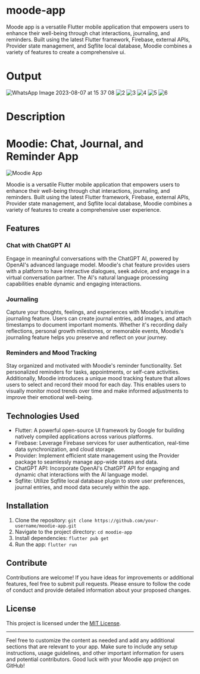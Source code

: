 # moode-app
Moode app is a versatile Flutter mobile application that empowers users to enhance their well-being through chat interactions, journaling, and reminders. Built using the latest Flutter framework, Firebase, external APIs, Provider state management, and Sqflite local database, Moodie combines a variety of features to create a comprehensive ui.
# Output
![WhatsApp Image 2023-08-07 at 15 37 08](https://github.com/abdullah7960/moode-app/assets/114981574/b5e7dd2b-915c-48d2-a16a-b329d90a83c7)
![2](https://github.com/abdullah7960/moode-app/assets/114981574/844e002b-6270-4a44-9dd5-5a6b8bc20c0b)
![3](https://github.com/abdullah7960/moode-app/assets/114981574/1f971561-8925-40ce-bc94-53c545ad41fd)
![4](https://github.com/abdullah7960/moode-app/assets/114981574/7d0cf96b-e00e-4b3d-bf45-48c43c08a9c1)
![5](https://github.com/abdullah7960/moode-app/assets/114981574/962f00cd-8374-4112-a95a-583fa7f7d333)
![6](https://github.com/abdullah7960/moode-app/assets/114981574/4001697d-63d9-4f90-9d84-f010f741899f)

# Description
# Moodie: Chat, Journal, and Reminder App

![Moodie App](app_screenshot.png)

Moodie is a versatile Flutter mobile application that empowers users to enhance their well-being through chat interactions, journaling, and reminders. Built using the latest Flutter framework, Firebase, external APIs, Provider state management, and Sqflite local database, Moodie combines a variety of features to create a comprehensive user experience.

## Features

### Chat with ChatGPT AI

Engage in meaningful conversations with the ChatGPT AI, powered by OpenAI's advanced language model. Moodie's chat feature provides users with a platform to have interactive dialogues, seek advice, and engage in a virtual conversation partner. The AI's natural language processing capabilities enable dynamic and engaging interactions.

### Journaling

Capture your thoughts, feelings, and experiences with Moodie's intuitive journaling feature. Users can create journal entries, add images, and attach timestamps to document important moments. Whether it's recording daily reflections, personal growth milestones, or memorable events, Moodie's journaling feature helps you preserve and reflect on your journey.

### Reminders and Mood Tracking

Stay organized and motivated with Moodie's reminder functionality. Set personalized reminders for tasks, appointments, or self-care activities. Additionally, Moodie introduces a unique mood tracking feature that allows users to select and record their mood for each day. This enables users to visually monitor mood trends over time and make informed adjustments to improve their emotional well-being.

## Technologies Used

- Flutter: A powerful open-source UI framework by Google for building natively compiled applications across various platforms.
- Firebase: Leverage Firebase services for user authentication, real-time data synchronization, and cloud storage.
- Provider: Implement efficient state management using the Provider package to seamlessly manage app-wide states and data.
- ChatGPT API: Incorporate OpenAI's ChatGPT API for engaging and dynamic chat interactions with the AI language model.
- Sqflite: Utilize Sqflite local database plugin to store user preferences, journal entries, and mood data securely within the app.

## Installation

1. Clone the repository: `git clone https://github.com/your-username/moodie-app.git`
2. Navigate to the project directory: `cd moodie-app`
3. Install dependencies: `flutter pub get`
4. Run the app: `flutter run`

## Contribute

Contributions are welcome! If you have ideas for improvements or additional features, feel free to submit pull requests. Please ensure to follow the code of conduct and provide detailed information about your proposed changes.

## License

This project is licensed under the [MIT License](LICENSE).

---

Feel free to customize the content as needed and add any additional sections that are relevant to your app. Make sure to include any setup instructions, usage guidelines, and other important information for users and potential contributors. Good luck with your Moodie app project on GitHub!




